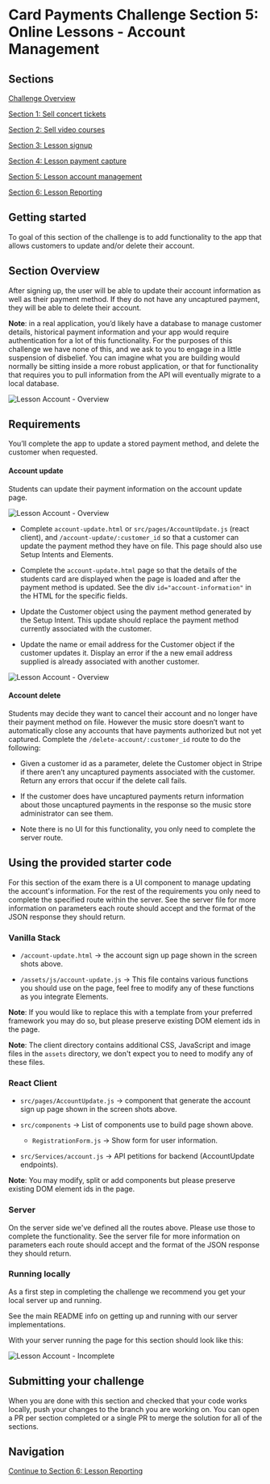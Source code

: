 # Card Payments Challenge Section 5: Online Lessons - Account Management

## Sections

[Challenge Overview](/README.md)

[Section 1: Sell concert tickets](/README-pt1-concerttickets.md)

[Section 2: Sell video courses](README-pt2-videopurchase.md)

[Section 3: Lesson signup](README-pt3-lessonsignup.md)

[Section 4: Lesson payment capture](README-pt4-paymentcapture.md)

[Section 5: Lesson account management](README-pt5-accountmanagement.md)

[Section 6: Lesson Reporting](README-pt6-reporting.md)

## Getting started

To goal of this section of the challenge is to add functionality to the app that allows customers to update and/or delete their account.

## Section Overview

After signing up, the user will be able to update their account information as well as their payment method. If they do not have any uncaptured payment, they will be able to delete their account.

**Note**: in a real application, you’d likely have a database to manage customer details, historical payment information and your app would require authentication for a lot of this functionality. For the purposes of this challenge we have none of this, and we ask to you to engage in a little suspension of disbelief. You can imagine what you are building would normally be sitting inside a more robust application, or that for functionality that requires you to pull information from the API will eventually migrate to a local database.

![Lesson Account - Overview](screenshots/LessonAccount-Overview.gif)

## Requirements

You’ll complete the app to update a stored payment method, and delete the customer when requested.

#### Account update

Students can update their payment information on the account update page.

![Lesson Account - Overview](screenshots/LessonAccount-Success.png)

- Complete `account-update.html` or `src/pages/AccountUpdate.js` (react client), and `/account-update/:customer_id` so that a customer can update the payment method they have on file. This page should also use Setup Intents and Elements.

- Complete the `account-update.html` page so that the details of the students card are displayed when the page is loaded and after the payment method is updated.   See the div `id="account-information"` in the HTML for the specific fields.

- Update the Customer object using the payment method generated by the Setup Intent.  This update should replace the payment method currently associated with the customer.

- Update the name or email address for the Customer object if the customer updates it. Display an error if the a new email address supplied is already associated with another customer.

![Lesson Account - Overview](screenshots/LessonAccount-Fail.png)

#### Account delete

Students may decide they want to cancel their account and no longer have their payment method on file. However the music store doesn’t want to automatically close any accounts that have payments authorized but not yet captured. Complete the `/delete-account/:customer_id` route to do the following:

- Given a customer id as a parameter, delete the Customer object in Stripe if there aren’t any uncaptured payments associated with the customer.  Return any errors that occur if the delete call fails.

- If the customer does have uncaptured payments return information about those uncaptured payments in the response so the music store administrator can see them.

- Note there is no UI for this functionality, you only need to complete the server route.

## Using the provided starter code

For this section of the exam there is a UI component to manage updating the account's information. For the rest of the requirements you only need to complete the specified route within the server.  See the server file for more information on parameters each route should accept and the format of the JSON response they should return.

### Vanilla Stack

- `/account-update.html`  → the account sign up page shown in the screen shots above.

- `/assets/js/account-update.js` → This file contains various functions you should use on the page, feel free to modify any of these functions as you integrate Elements.

**Note**: If you would like to replace this with a template from your preferred framework you may do so, but please preserve existing DOM element ids in the page.

**Note**: The client directory contains additional CSS, JavaScript and image files in the `assets` directory, we don't expect you to need to modify any of these files.

### React Client

- `src/pages/AccountUpdate.js` → component that generate the account sign up page shown in the screen shots above.

- `src/components` → List of components use to build page shown above.
  - `RegistrationForm.js` → Show form for user information.

- `src/Services/account.js` → API petitions for backend (AccountUpdate endpoints).

**Note**: You may modify, split or add components but please preserve existing DOM element ids in the page.

### Server

On the server side we've defined all the routes above. Please use those to complete the functionality.  See the server file for more information on parameters each route should accept and the format of the JSON response they should return.

### Running locally

As a first step in completing the challenge we recommend you get your local server up and running.  

See the main README info on getting up and running with our server implementations.

With your server running the page for this section should look like this:

![Lesson Account - Incomplete](screenshots/LessonAccount-Starter.png)

## Submitting your challenge

When you are done with this section and checked that your code works locally, push your changes to the branch you are working on. You can open a PR per section completed or a single PR to merge the solution for all of the sections.

## Navigation
[Continue to Section 6: Lesson Reporting](README-pt6-reporting.md)